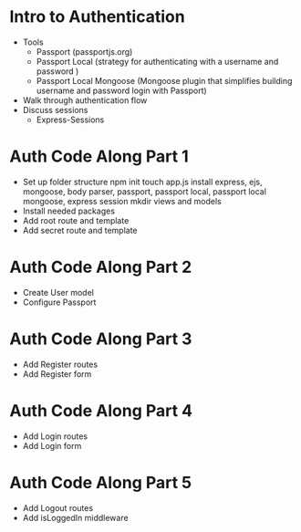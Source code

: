 # Intro to Authentication

* Tools
  * Passport (passportjs.org)
  * Passport Local (strategy for authenticating with a username and     password )
  * Passport Local Mongoose (Mongoose plugin that simplifies building   username and password login with Passport)
* Walk through authentication flow
* Discuss sessions
   * Express-Sessions

# Auth Code Along Part 1
   * Set up folder structure
     npm init
	 touch app.js
	 install express, ejs, mongoose, body parser, passport, passport local, passport local mongoose, express session
	 mkdir views and models
   * Install needed packages
   * Add root route and template
   * Add secret route and template
   
# Auth Code Along Part 2  
   * Create User model 
   * Configure Passport
# Auth Code Along Part 3
   * Add Register routes
   * Add Register form
# Auth Code Along Part 4
   * Add Login routes
   * Add Login form
# Auth Code Along Part 5
   * Add Logout routes
   * Add isLoggedIn middleware
   